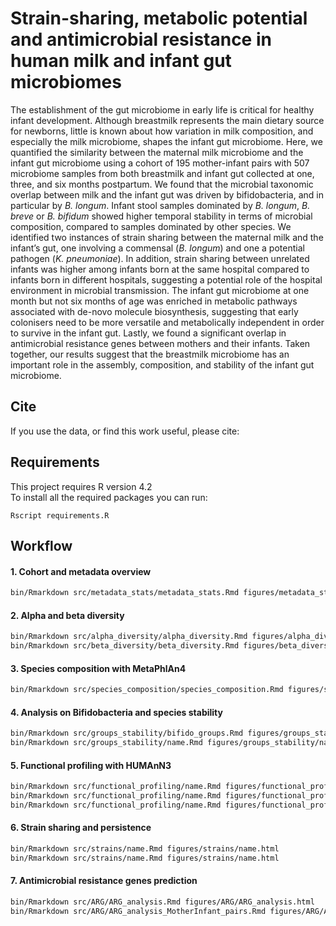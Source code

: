 # Strain-sharing, metabolic potential and antimicrobial resistance in human milk and infant gut microbiomes

The establishment of the gut microbiome in early life is critical for healthy infant development. Although breastmilk represents the main dietary source for newborns, little is known about how variation in milk composition, and especially the milk microbiome, shapes the infant gut microbiome. Here, we quantified the similarity between the maternal milk microbiome and the infant gut microbiome using a cohort of 195 mother-infant pairs with 507 microbiome samples from both breastmilk and infant gut collected at one, three, and six months postpartum. We found that the microbial taxonomic overlap between milk and the infant gut was driven by bifidobacteria, and in particular by *B. longum*. Infant stool samples dominated by *B. longum*, *B. breve* or *B. bifidum* showed higher temporal stability in terms of microbial composition, compared to samples dominated by other species. We identified two instances of strain sharing between the maternal milk and the infant’s gut, one involving a commensal (*B. longum*) and one a potential pathogen (*K. pneumoniae*). In addition, strain sharing between unrelated infants was higher among infants born at the same hospital compared to infants born in different hospitals, suggesting a potential role of the hospital environment in microbial transmission. The infant gut microbiome at one month but not six months of age was enriched in metabolic pathways associated with de-novo molecule biosynthesis, suggesting that early colonisers need to be more versatile and metabolically independent in order to survive in the infant gut. Lastly, we found a significant overlap in antimicrobial resistance genes between mothers and their infants. Taken together, our results suggest that the breastmilk microbiome has an important role in the assembly, composition, and stability of the infant gut microbiome. 

## Cite

If you use the data, or find this work useful, please cite:


## Requirements

This project requires R version 4.2    
To install all the required packages you can run:

`Rscript requirements.R`

## Workflow

#### 1. Cohort and metadata overview

```bash
bin/Rmarkdown src/metadata_stats/metadata_stats.Rmd figures/metadata_stats/metadata_stats.html
```

#### 2. Alpha and beta diversity

```bash
bin/Rmarkdown src/alpha_diversity/alpha_diversity.Rmd figures/alpha_diversity/alpha_diversity.html
bin/Rmarkdown src/beta_diversity/beta_diversity.Rmd figures/beta_diversity/beta_diversity.html
```

#### 3. Species composition with MetaPhlAn4

```bash
bin/Rmarkdown src/species_composition/species_composition.Rmd figures/species_composition/species_composition.html
```

#### 4. Analysis on Bifidobacteria and species stability

```bash
bin/Rmarkdown src/groups_stability/bifido_groups.Rmd figures/groups_stability/bifido_groups.html
bin/Rmarkdown src/groups_stability/name.Rmd figures/groups_stability/name.html
```

#### 5. Functional profiling with HUMAnN3

```bash
bin/Rmarkdown src/functional_profiling/name.Rmd figures/functional_profiling/name.html
bin/Rmarkdown src/functional_profiling/name.Rmd figures/functional_profiling/name.html
bin/Rmarkdown src/functional_profiling/name.Rmd figures/functional_profiling/name.html
```

#### 6. Strain sharing and persistence

```bash
bin/Rmarkdown src/strains/name.Rmd figures/strains/name.html
bin/Rmarkdown src/strains/name.Rmd figures/strains/name.html
```

#### 7. Antimicrobial resistance genes prediction

```bash
bin/Rmarkdown src/ARG/ARG_analysis.Rmd figures/ARG/ARG_analysis.html
bin/Rmarkdown src/ARG/ARG_analysis_MotherInfant_pairs.Rmd figures/ARG/ARG_analysis_MotherInfant_pairs.html
```
